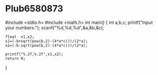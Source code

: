 # Plub6580873
#include <stdio.h>
#include <math.h>
int main()
{
    int a,b,c;
    printf("Input your numbers:");
    scanf("%d,%d,%d",&a,&b,&c);
    
    float  x1,x2;
    x1=(-b+sqrt(pow(b,2)-(4*a*c)))/(2*a);
    x2=(-b-sqrt(pow(b,2)-(4*a*c)))/(2*a);
   
    printf("%.2f,%.2f",x1,x2);
    return 0;
}

